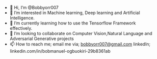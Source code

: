 - 👋 Hi, I’m @Bobbyorr007
- 👀 I’m interested in Machine learning, Deep learning and Artificial Intelligence.
- 🌱 I’m currently learning how to use the Tensorflow Framework effectively.
- 💞️ I’m looking to collaborate on Computer Vision,Natural Language and Adversarial Generative projects
- 📫 How to reach me;
email me via; bobbyorr007@gmail.com
linkedIn; linkedin.com/in/bobmanuel-ogbuokiri-29b8361ab

<!---
Bobbyorr007/Bobbyorr007 is a ✨ special ✨ repository because its `README.md` (this file) appears on your GitHub profile.
You can click the Preview link to take a look at your changes.
--->
